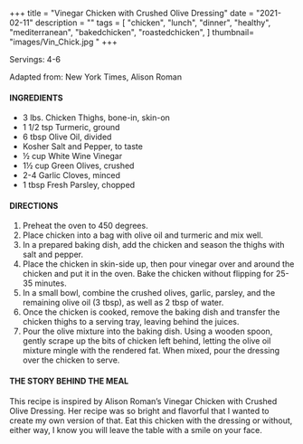 +++
title = "Vinegar Chicken with Crushed Olive Dressing"
date = "2021-02-11"
description = ""
tags = [
    "chicken",
    "lunch",
    "dinner",
    "healthy",
    "mediterranean",
    "bakedchicken",
    "roastedchicken",
]
thumbnail= "images/Vin_Chick.jpg "
+++

Servings: 4-6 <!--more-->

Adapted from: New York Times, Alison Roman 

#### INGREDIENTS 

* 3 lbs. Chicken Thighs, bone-in, skin-on
* 1 1/2 tsp Turmeric, ground 
* 6 tbsp Olive Oil, divided
* Kosher Salt and Pepper, to taste 
* ½ cup White Wine Vinegar 
* 1½ cup Green Olives, crushed 
* 2-4 Garlic Cloves, minced 
* 1 tbsp Fresh Parsley, chopped 

#### DIRECTIONS 

1. Preheat the oven to 450 degrees. 
2. Place chicken into a bag with olive oil and turmeric and mix well. 
3. In a prepared baking dish, add the chicken and season the thighs with salt and pepper. 
4. Place the chicken in skin-side up, then pour vinegar over and around the chicken and put it in the oven. Bake the chicken without flipping for 25-35 minutes. 
5. In a small bowl, combine the crushed olives, garlic, parsley, and the remaining olive oil (3 tbsp), as well as 2 tbsp of water.
6. Once the chicken is cooked, remove the baking dish and transfer the chicken thighs to a serving tray, leaving behind the juices. 
7. Pour the olive mixture into the baking dish. Using a wooden spoon, gently scrape up the bits of chicken left behind, letting the olive oil mixture mingle with the rendered fat. When mixed, pour the dressing over the chicken to serve.  

#### THE STORY BEHIND THE MEAL

This recipe is inspired by Alison Roman’s Vinegar Chicken with Crushed Olive Dressing. Her recipe was so bright and flavorful that I wanted to create my own version of that. Eat this chicken with the dressing or without, either way, I know you will leave the table with a smile on your face. 
